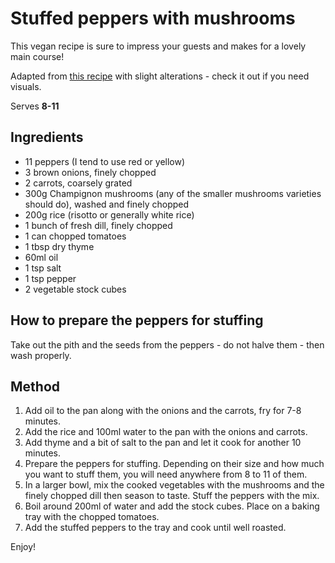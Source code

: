 # Stuffed peppers with mushrooms

This vegan recipe is sure to impress your guests and makes for a lovely main course!

Adapted from [this recipe](https://www.lalena.ro/u/reteta/902/Ardei-umpluti-cu-ciuperci/) with slight alterations - check it out if you need visuals.

Serves **8-11**

## Ingredients

* 11 peppers (I tend to use red or yellow)
* 3 brown onions, finely chopped
* 2 carrots, coarsely grated
* 300g Champignon mushrooms (any of the smaller mushrooms varieties should do), washed and finely chopped
* 200g rice (risotto or generally white rice)
* 1 bunch of fresh dill, finely chopped
* 1 can chopped tomatoes
* 1 tbsp dry thyme
* 60ml oil
* 1 tsp salt
* 1 tsp pepper
* 2 vegetable stock cubes

## How to prepare the peppers for stuffing

Take out the pith and the seeds from the peppers - do not halve them - then wash properly. 

## Method

1. Add oil to the pan along with the onions and the carrots, fry for 7-8 minutes.
4. Add the rice and 100ml water to the pan with the onions and carrots.
5. Add thyme and a bit of salt to the pan and let it cook for another 10 minutes.
6. Prepare the peppers for stuffing. Depending on their size and how much you want to stuff them, you will need anywhere from 8 to 11 of them.
7. In a larger bowl, mix the cooked vegetables with the mushrooms and the finely chopped dill then season to taste. Stuff the peppers with the mix.
8. Boil around 200ml of water and add the stock cubes. Place on a baking tray with the chopped tomatoes.
9. Add the stuffed peppers to the tray and cook until well roasted.

Enjoy!
